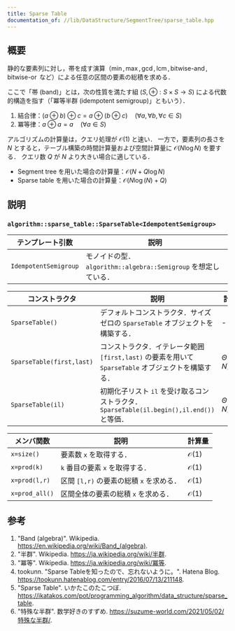 ```yaml
---
title: Sparse Table
documentation_of: //lib/DataStructure/SegmentTree/sparse_table.hpp
---
```



## 概要

静的な要素列に対し，帯を成す演算（$\min, \max, \gcd, \operatorname{lcm}, \operatorname{bitwise-and}, \operatorname{bitwise-or}$ など）による任意の区間の要素の総積を求める．

ここで「帯 (band)」とは，次の性質を満たす組 $(S, \oplus: S \times S \rightarrow S)$ による代数的構造を指す（「冪等半群 (idempotent semigroup)」ともいう）．

1. 結合律：$(a \oplus b) \oplus c = a \oplus (b \oplus c) \quad (\forall a, \forall b, \forall c \in S)$
1. 冪等律：$a \oplus a = a \quad (\forall a \in S)$

アルゴリズムの計算量は，クエリ処理が $\mathcal{O}(1)$ と速い．
一方で，要素列の長さを $N$ とすると，テーブル構築の時間計算量および空間計算量に $\mathcal{O}(N \log N)$ を要する．
クエリ数 $Q$ が $N$ より大きい場合に適している．

- Segment tree を用いた場合の計算量：$\mathcal{O}(N + Q \log N)$
- Sparse table を用いた場合の計算量：$\mathcal{O}(N \log(N) + Q)$


## 説明

### `algorithm::sparse_table::SparseTable<IdempotentSemigroup>`

|テンプレート引数|説明|
|---|---|
|`IdempotentSemigroup`|モノイドの型．`algorithm::algebra::Semigroup` を想定している．|

|コンストラクタ|説明|計算量|
|---|---|---|
|`SparseTable()`|デフォルトコンストラクタ．サイズゼロの `SparseTable` オブジェクトを構築する．|-|
|`SparseTable(first,last)`|コンストラクタ．イテレータ範囲 `[first,last)` の要素を用いて `SparseTable` オブジェクトを構築する．|$\Theta(N \log N)$|
|`SparseTable(il)`|初期化子リスト `il` を受け取るコンストラクタ．`SparseTable(il.begin(),il.end())` と等価．|$\Theta(N \log N)$|

|メンバ関数|説明|計算量|
|---|---|---|
|`x=size()`|要素数 `x` を取得する．|$\mathcal{O}(1)$|
|`x=prod(k)`|`k` 番目の要素 `x` を取得する．|$\mathcal{O}(1)$|
|`x=prod(l,r)`|区間 `[l,r)` の要素の総積 `x` を求める．|$\mathcal{O}(1)$|
|`x=prod_all()`|区間全体の要素の総積 `x` を求める．|$\mathcal{O}(1)$|


## 参考

1. "Band (algebra)". Wikipedia. <https://en.wikipedia.org/wiki/Band_(algebra)>.
1. "半群". Wikipedia. <https://ja.wikipedia.org/wiki/半群>.
1. "冪等". Wikipedia. <https://ja.wikipedia.org/wiki/冪等>.
1. tookunn. "Sparse Tableを知ったので、忘れないように。". Hatena Blog. <https://tookunn.hatenablog.com/entry/2016/07/13/211148>.
1. "Sparse Table". いかたこのたこつぼ. <https://ikatakos.com/pot/programming_algorithm/data_structure/sparse_table>.
1. "特殊な半群". 数学好きのすずめ. <https://suzume-world.com/2021/05/02/特殊な半群/>.
